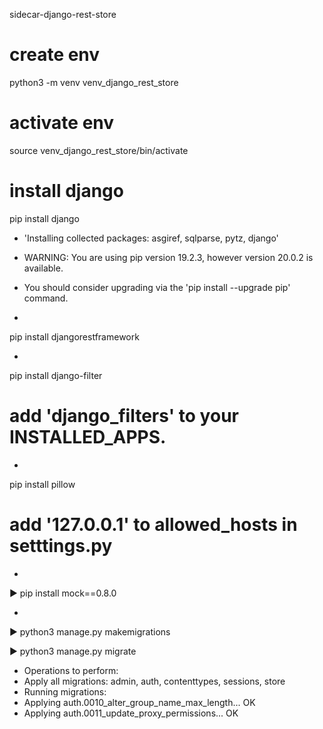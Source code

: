 sidecar-django-rest-store

# create env

python3 -m venv venv_django_rest_store

# activate env

source venv_django_rest_store/bin/activate

# install django

pip install django

- 'Installing collected packages: asgiref, sqlparse, pytz, django'
- WARNING: You are using pip version 19.2.3, however version 20.0.2 is available.
- You should consider upgrading via the 'pip install --upgrade pip' command.

-
pip install djangorestframework

-
pip install django-filter

# add 'django_filters' to your INSTALLED_APPS.

-
pip install pillow

# add '127.0.0.1' to allowed_hosts in setttings.py

-
▶ pip install mock==0.8.0

-
▶ python3 manage.py makemigrations

▶ python3 manage.py migrate

- Operations to perform:
- Apply all migrations: admin, auth, contenttypes, sessions, store
- Running migrations:
- Applying auth.0010_alter_group_name_max_length... OK
- Applying auth.0011_update_proxy_permissions... OK

